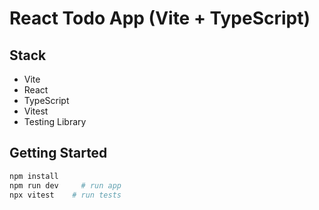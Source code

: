 # React Todo App (Vite + TypeScript)

## Stack
- Vite
- React
- TypeScript
- Vitest
- Testing Library

## Getting Started

```bash
npm install
npm run dev     # run app
npx vitest    # run tests
